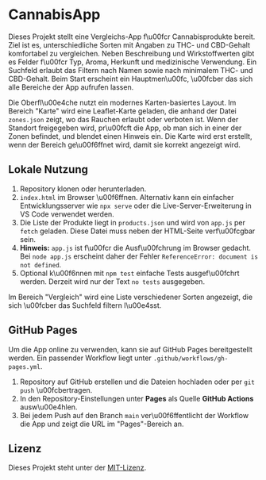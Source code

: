 # CannabisApp

Dieses Projekt stellt eine Vergleichs-App f\u00fcr Cannabisprodukte bereit.
Ziel ist es, unterschiedliche Sorten mit Angaben zu THC- und CBD-Gehalt
komfortabel zu vergleichen. Neben Beschreibung und Wirkstoffwerten gibt es
Felder f\u00fcr Typ, Aroma, Herkunft und medizinische Verwendung. Ein Suchfeld
erlaubt das Filtern nach Namen sowie nach minimalem THC- und CBD-Gehalt.
Beim Start erscheint ein Hauptmen\u00fc, \u00fcber das sich alle Bereiche der App
aufrufen lassen.

Die Oberfl\u00e4che nutzt ein modernes Karten-basiertes Layout. Im Bereich
"Karte" wird eine Leaflet-Karte geladen, die anhand der Datei `zones.json`
zeigt, wo das Rauchen erlaubt oder verboten ist. Wenn der Standort freigegeben
wird, pr\u00fcft die App, ob man sich in einer der Zonen befindet, und blendet
einen Hinweis ein. Die Karte wird erst erstellt, wenn der Bereich ge\u00f6ffnet
wird, damit sie korrekt angezeigt wird.

## Lokale Nutzung

1. Repository klonen oder herunterladen.
2. `index.html` im Browser \u00f6ffnen. Alternativ kann ein einfacher
   Entwicklungsserver wie `npx serve` oder die Live-Server-Erweiterung in
   VS Code verwendet werden.
3. Die Liste der Produkte liegt in `products.json` und wird von `app.js` per
   `fetch` geladen. Diese Datei muss neben der HTML-Seite verf\u00fcgbar sein.
4. **Hinweis:** `app.js` ist f\u00fcr die Ausf\u00fchrung im Browser gedacht. Bei
   `node app.js` erscheint daher der Fehler `ReferenceError: document is not
   defined`.
5. Optional k\u00f6nnen mit `npm test` einfache Tests ausgef\u00fchrt werden. Derzeit
   wird nur der Text `no tests` ausgegeben.

Im Bereich "Vergleich" wird eine Liste verschiedener Sorten angezeigt, die sich \u00fcber das Suchfeld filtern l\u00e4sst.

## GitHub Pages

Um die App online zu verwenden, kann sie auf GitHub Pages bereitgestellt werden. Ein passender Workflow liegt unter `.github/workflows/gh-pages.yml`.

1. Repository auf GitHub erstellen und die Dateien hochladen oder per `git push` \u00fcbertragen.
2. In den Repository-Einstellungen unter **Pages** als Quelle **GitHub Actions** ausw\u00e4hlen.
3. Bei jedem Push auf den Branch `main` ver\u00f6ffentlicht der Workflow die App und zeigt die URL im "Pages"-Bereich an.

## Lizenz

Dieses Projekt steht unter der [MIT-Lizenz](LICENSE).
